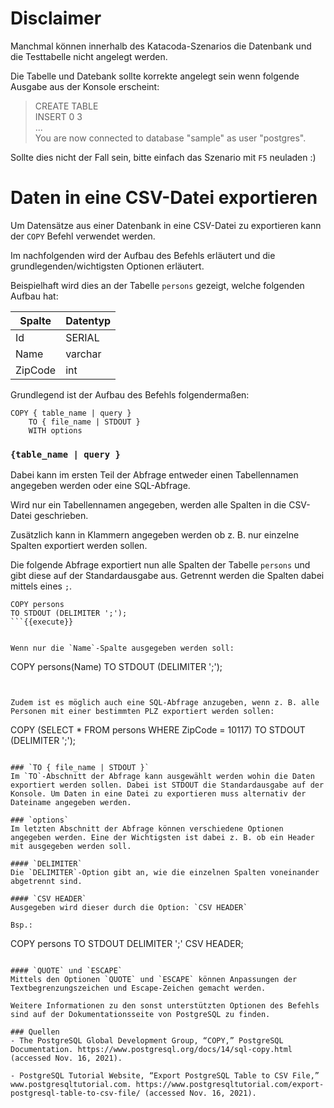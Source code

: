 # Disclaimer
Manchmal können innerhalb des Katacoda-Szenarios die Datenbank und die Testtabelle nicht angelegt werden.

Die Tabelle und Datebank sollte korrekte angelegt sein wenn folgende Ausgabe aus der Konsole erscheint: 
> CREATE TABLE<br>
> INSERT 0 3<br>
> ...<br>
> You are now connected to database "sample" as user "postgres".

Sollte dies nicht der Fall sein, bitte einfach das Szenario mit `F5` neuladen :)

# Daten in eine CSV-Datei exportieren
Um Datensätze aus einer Datenbank in eine CSV-Datei zu exportieren kann der `COPY` Befehl verwendet werden.

Im nachfolgenden wird der Aufbau des Befehls erläutert und die grundlegenden/wichtigsten Optionen erläutert.

Beispielhaft wird dies an der Tabelle `persons` gezeigt, welche folgenden Aufbau hat:

| Spalte  | Datentyp |
| ------- | -------- |
| Id      | SERIAL   |
| Name    | varchar  |
| ZipCode | int      |

Grundlegend ist der Aufbau des Befehls folgendermaßen:

```
COPY { table_name | query }
    TO { file_name | STDOUT }
    WITH options
```

### `{table_name | query }`
Dabei kann im ersten Teil der Abfrage entweder einen Tabellennamen angegeben werden oder eine SQL-Abfrage.

Wird nur ein Tabellennamen angegeben, werden alle Spalten in die CSV-Datei geschrieben.

Zusätzlich kann in Klammern angegeben werden ob z. B. nur einzelne Spalten exportiert werden sollen.

Die folgende Abfrage exportiert nun alle Spalten der Tabelle `persons` und gibt diese auf der Standardausgabe aus. Getrennt werden die Spalten dabei mittels eines `;`.

```
COPY persons
TO STDOUT (DELIMITER ';');
```{{execute}}


Wenn nur die `Name`-Spalte ausgegeben werden soll:

```
COPY persons(Name)
TO STDOUT (DELIMITER ';');
```{{execute}}


Zudem ist es möglich auch eine SQL-Abfrage anzugeben, wenn z. B. alle Personen mit einer bestimmten PLZ exportiert werden sollen:

```
COPY (SELECT * FROM persons WHERE ZipCode = 10117)
TO STDOUT (DELIMITER ';');
```{{execute}}

### `TO { file_name | STDOUT }`
Im `TO`-Abschnitt der Abfrage kann ausgewählt werden wohin die Daten exportiert werden sollen. Dabei ist STDOUT die Standardausgabe auf der Konsole. Um Daten in eine Datei zu exportieren muss alternativ der Dateiname angegeben werden.

### `options`
Im letzten Abschnitt der Abfrage können verschiedene Optionen angegeben werden. Eine der Wichtigsten ist dabei z. B. ob ein Header mit ausgegeben werden soll.

#### `DELIMITER`
Die `DELIMITER`-Option gibt an, wie die einzelnen Spalten voneinander abgetrennt sind.

#### `CSV HEADER`
Ausgegeben wird dieser durch die Option: `CSV HEADER`

Bsp.:
```
COPY persons
TO STDOUT DELIMITER ';' CSV HEADER;
```{{execute}}

#### `QUOTE` und `ESCAPE`
Mittels den Optionen `QUOTE` und `ESCAPE` können Anpassungen der Textbegrenzungszeichen und Escape-Zeichen gemacht werden.

Weitere Informationen zu den sonst unterstützten Optionen des Befehls sind auf der Dokumentationsseite von PostgreSQL zu finden.

### Quellen
- The PostgreSQL Global Development Group, “COPY,” PostgreSQL Documentation. https://www.postgresql.org/docs/14/sql-copy.html (accessed Nov. 16, 2021).

- PostgreSQL Tutorial Website, “Export PostgreSQL Table to CSV File,” www.postgresqltutorial.com. https://www.postgresqltutorial.com/export-postgresql-table-to-csv-file/ (accessed Nov. 16, 2021).

